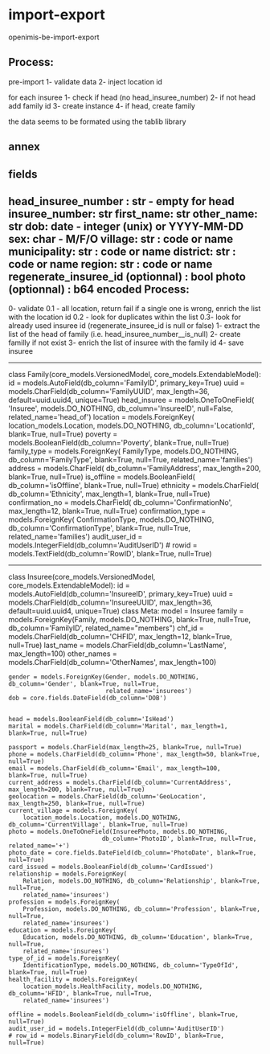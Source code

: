 # import-export
 openimis-be-import-export



## Process:

pre-import 
1- validate data
2- inject location id

for each insuree
1- check if head (no head_insuree_number)
2- if not head add family id
3- create instance
4- if head, create family


the data seems to be formated using the tablib library

## annex

fields
------
head_insuree_number :  str - empty for head
insuree_number: str
first_name: str
other_name: str
dob: date  - integer (unix) or YYYY-MM-DD
sex: char -  M/F/O
village: str :  code or name
municipality: str :  code or name
district: str :  code or name
region: str :  code or name
regenerate_insuree_id (optionnal) : bool
photo (optionnal) : b64 encoded
Process:
-------
0- validate
0.1 -  all location, return fail if a single one is wrong, enrich the list with the location id
0.2 - look for duplicates within the list
0.3- look for already used insuree id  (regenerate_insuree_id is null or false)
1- extract the list of the head of family (i.e. head_insuree_number__is_null)
2- create familly if not exist
3- enrich the list of insuree  with the family id
4- save insuree



********

class Family(core_models.VersionedModel, core_models.ExtendableModel):
    id = models.AutoField(db_column='FamilyID', primary_key=True)
    uuid = models.CharField(db_column='FamilyUUID',
                            max_length=36, default=uuid.uuid4, unique=True)
    head_insuree = models.OneToOneField(
        'Insuree', models.DO_NOTHING, db_column='InsureeID', null=False,
        related_name='head_of')
    location = models.ForeignKey(
        location_models.Location,
        models.DO_NOTHING, db_column='LocationId', blank=True, null=True)
    poverty = models.BooleanField(db_column='Poverty', blank=True, null=True)
    family_type = models.ForeignKey(
        FamilyType, models.DO_NOTHING, db_column='FamilyType', blank=True, null=True,
        related_name='families')
    address = models.CharField(
        db_column='FamilyAddress', max_length=200, blank=True, null=True)
    is_offline = models.BooleanField(
        db_column='isOffline', blank=True, null=True)
    ethnicity = models.CharField(
        db_column='Ethnicity', max_length=1, blank=True, null=True)
    confirmation_no = models.CharField(
        db_column='ConfirmationNo', max_length=12, blank=True, null=True)
    confirmation_type = models.ForeignKey(
        ConfirmationType,
        models.DO_NOTHING, db_column='ConfirmationType', blank=True, null=True,
        related_name='families')
    audit_user_id = models.IntegerField(db_column='AuditUserID')
    # rowid = models.TextField(db_column='RowID', blank=True, null=True)
    
************** 


class Insuree(core_models.VersionedModel, core_models.ExtendableModel):
    id = models.AutoField(db_column='InsureeID', primary_key=True)
    uuid = models.CharField(db_column='InsureeUUID', max_length=36, default=uuid.uuid4, unique=True)
    class Meta:
        model = Insuree
    family = models.ForeignKey(Family, models.DO_NOTHING, blank=True, null=True,
                               db_column='FamilyID', related_name="members")
    chf_id = models.CharField(db_column='CHFID', max_length=12, blank=True, null=True)
    last_name = models.CharField(db_column='LastName', max_length=100)
    other_names = models.CharField(db_column='OtherNames', max_length=100)

    gender = models.ForeignKey(Gender, models.DO_NOTHING, db_column='Gender', blank=True, null=True,
                               related_name='insurees')
    dob = core.fields.DateField(db_column='DOB')


    head = models.BooleanField(db_column='IsHead')
    marital = models.CharField(db_column='Marital', max_length=1, blank=True, null=True)

    passport = models.CharField(max_length=25, blank=True, null=True)
    phone = models.CharField(db_column='Phone', max_length=50, blank=True, null=True)
    email = models.CharField(db_column='Email', max_length=100, blank=True, null=True)
    current_address = models.CharField(db_column='CurrentAddress', max_length=200, blank=True, null=True)
    geolocation = models.CharField(db_column='GeoLocation', max_length=250, blank=True, null=True)
    current_village = models.ForeignKey(
        location_models.Location, models.DO_NOTHING, db_column='CurrentVillage', blank=True, null=True)
    photo = models.OneToOneField(InsureePhoto, models.DO_NOTHING,
                              db_column='PhotoID', blank=True, null=True, related_name='+')
    photo_date = core.fields.DateField(db_column='PhotoDate', blank=True, null=True)
    card_issued = models.BooleanField(db_column='CardIssued')
    relationship = models.ForeignKey(
        Relation, models.DO_NOTHING, db_column='Relationship', blank=True, null=True,
        related_name='insurees')
    profession = models.ForeignKey(
        Profession, models.DO_NOTHING, db_column='Profession', blank=True, null=True,
        related_name='insurees')
    education = models.ForeignKey(
        Education, models.DO_NOTHING, db_column='Education', blank=True, null=True,
        related_name='insurees')
    type_of_id = models.ForeignKey(
        IdentificationType, models.DO_NOTHING, db_column='TypeOfId', blank=True, null=True)
    health_facility = models.ForeignKey(
        location_models.HealthFacility, models.DO_NOTHING, db_column='HFID', blank=True, null=True,
        related_name='insurees')

    offline = models.BooleanField(db_column='isOffline', blank=True, null=True)
    audit_user_id = models.IntegerField(db_column='AuditUserID')
    # row_id = models.BinaryField(db_column='RowID', blank=True, null=True)